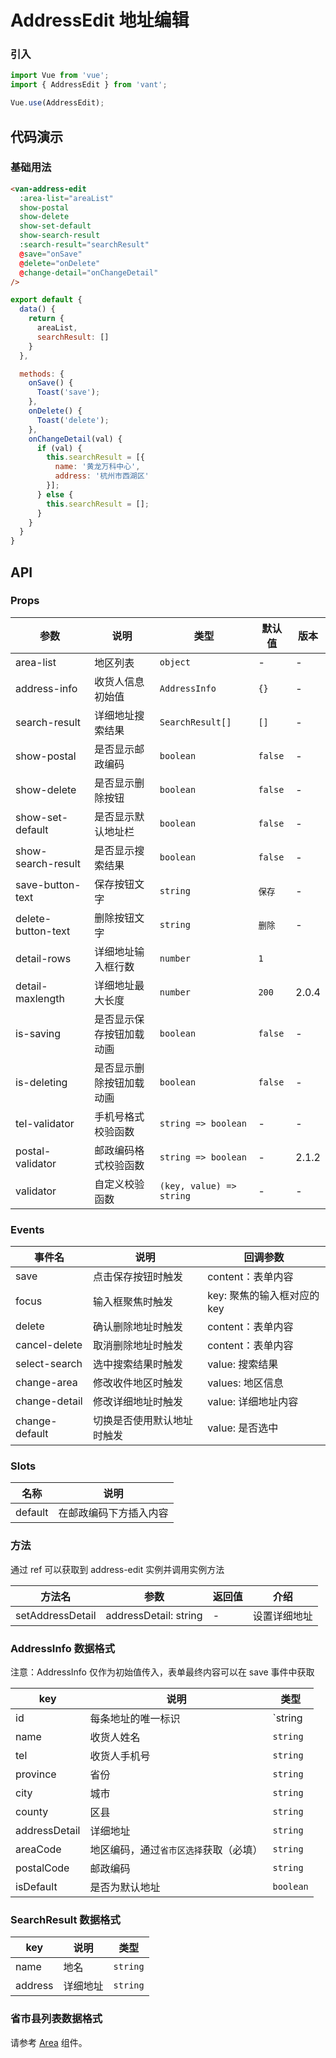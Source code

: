 # AddressEdit 地址编辑

### 引入

``` javascript
import Vue from 'vue';
import { AddressEdit } from 'vant';

Vue.use(AddressEdit);
```

## 代码演示

### 基础用法

```html
<van-address-edit
  :area-list="areaList"
  show-postal
  show-delete
  show-set-default
  show-search-result
  :search-result="searchResult"
  @save="onSave"
  @delete="onDelete"
  @change-detail="onChangeDetail"
/>
```

```javascript
export default {
  data() {
    return {
      areaList,
      searchResult: []
    }
  },

  methods: {
    onSave() {
      Toast('save');
    },
    onDelete() {
      Toast('delete');
    },
    onChangeDetail(val) {
      if (val) {
        this.searchResult = [{
          name: '黄龙万科中心',
          address: '杭州市西湖区'
        }];
      } else {
        this.searchResult = [];
      }
    }
  }
}
```

## API

### Props

| 参数 | 说明 | 类型 | 默认值 | 版本 |
|------|------|------|------|------|
| area-list | 地区列表 | `object` | - | - |
| address-info | 收货人信息初始值 | `AddressInfo` | `{}` | - |
| search-result | 详细地址搜索结果 | `SearchResult[]` | `[]` | - |
| show-postal | 是否显示邮政编码 | `boolean` | `false` | - |
| show-delete | 是否显示删除按钮 | `boolean` | `false` | - |
| show-set-default | 是否显示默认地址栏 | `boolean` | `false` | - |
| show-search-result | 是否显示搜索结果 | `boolean` | `false` | - |
| save-button-text | 保存按钮文字 | `string` | `保存` | - |
| delete-button-text | 删除按钮文字 | `string` | `删除` | - |
| detail-rows | 详细地址输入框行数 | `number` | `1` |
| detail-maxlength | 详细地址最大长度 | `number` | `200` | 2.0.4 |
| is-saving | 是否显示保存按钮加载动画 | `boolean` | `false` | - |
| is-deleting | 是否显示删除按钮加载动画 | `boolean` | `false` | - |
| tel-validator | 手机号格式校验函数 | `string => boolean` | - | - |
| postal-validator | 邮政编码格式校验函数 | `string => boolean` | - | 2.1.2 |
| validator | 自定义校验函数 | `(key, value) => string` | - | - |

### Events

| 事件名 | 说明 | 回调参数 |
|------|------|------|
| save | 点击保存按钮时触发 | content：表单内容 |
| focus | 输入框聚焦时触发 | key: 聚焦的输入框对应的 key |
| delete | 确认删除地址时触发 | content：表单内容 |
| cancel-delete | 取消删除地址时触发 | content：表单内容 |
| select-search | 选中搜索结果时触发 | value: 搜索结果 |
| change-area | 修改收件地区时触发 | values: 地区信息 |
| change-detail | 修改详细地址时触发 | value: 详细地址内容 |
| change-default | 切换是否使用默认地址时触发 | value: 是否选中 |

### Slots

| 名称 | 说明 |
|------|------|
| default | 在邮政编码下方插入内容 |

### 方法

通过 ref 可以获取到 address-edit 实例并调用实例方法

| 方法名 | 参数 | 返回值 | 介绍 |
|------|------|------|------|
| setAddressDetail | addressDetail: string | - | 设置详细地址 |

### AddressInfo 数据格式

注意：AddressInfo 仅作为初始值传入，表单最终内容可以在 save 事件中获取

| key | 说明 | 类型 |
|------|------|------|
| id | 每条地址的唯一标识 | `string | number` |
| name | 收货人姓名 | `string` |
| tel | 收货人手机号 | `string` |
| province | 省份 | `string` |
| city | 城市 | `string` |
| county | 区县 | `string` |
| addressDetail | 详细地址 | `string` |
| areaCode | 地区编码，通过`省市区选择`获取（必填） | `string` |
| postalCode | 邮政编码 | `string` |
| isDefault | 是否为默认地址 | `boolean` |

### SearchResult 数据格式

| key | 说明 | 类型 |
|------|------|------|
| name | 地名 | `string` |
| address | 详细地址 | `string` |

### 省市县列表数据格式

请参考 [Area](#/zh-CN/area) 组件。
